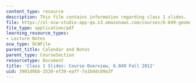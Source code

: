 ```yaml
---
content_type: resource
description: This file contains information regarding class 1 slides.
file: https://ol-ocw-studio-app-qa.s3.amazonaws.com/courses/6-849-geometric-folding-algorithms-linkages-origami-polyhedra-fall-2012/3901d9bb3530ef39eaff7a1bddc89a3f_MIT6_849F12_slidesC01.pdf
file_type: application/pdf
learning_resource_types:
- Lecture Notes
ocw_type: OCWFile
parent_title: Calendar and Notes
parent_type: CourseSection
resourcetype: Document
title: 'Class 1 Slides: Course Overview, 6.849 Fall 2012'
uid: 3901d9bb-3530-ef39-eaff-7a1bddc89a3f
---
```

